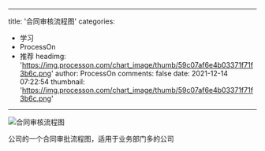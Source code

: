 
---
title: '合同审核流程图'
categories: 
 - 学习
 - ProcessOn
 - 推荐
headimg: 'https://img.processon.com/chart_image/thumb/59c07af6e4b03371f71f3b6c.png'
author: ProcessOn
comments: false
date: 2021-12-14 07:22:54
thumbnail: 'https://img.processon.com/chart_image/thumb/59c07af6e4b03371f71f3b6c.png'
---

<div>   
<img class="thumb" alt="合同审核流程图" src="https://img.processon.com/chart_image/thumb/59c07af6e4b03371f71f3b6c.png" referrerpolicy="no-referrer">
<p>公司的一个合同审批流程图，适用于业务部门多的公司</p>  
</div>
            